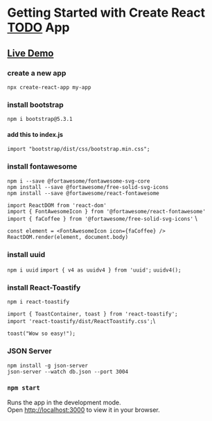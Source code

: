 # Getting Started with Create  React <a href='https://kanishkakodithuwakku.github.io/new-todo-app/'>TODO</a> App

## <a href="https://kanishkakodithuwakku.github.io/new-todo-app/">Live Demo</a>

### create a new app
`npx create-react-app my-app`

### install bootstrap
`npm i bootstrap@5.3.1`

#### add this to index.js
`import "bootstrap/dist/css/bootstrap.min.css";`

### install fontawesome
`npm i --save @fortawesome/fontawesome-svg-core` \
`npm install --save @fortawesome/free-solid-svg-icons` \
`npm install --save @fortawesome/react-fontawesome`

  `import ReactDOM from 'react-dom'` \
  `import { FontAwesomeIcon } from '@fortawesome/react-fontawesome'` \
  `import { faCoffee } from '@fortawesome/free-solid-svg-icons'` \

  `const element = <FontAwesomeIcon icon={faCoffee} />` \
  `ReactDOM.render(element, document.body)`
  
### install uuid

`npm i uuid` 
`import { v4 as uuidv4 } from 'uuid';` 
`uuidv4();`

### install React-Toastify
`npm i react-toastify`

`import { ToastContainer, toast } from 'react-toastify';`\
`import 'react-toastify/dist/ReactToastify.css';`\

`toast("Wow so easy!");`
<ToastContainer />

### JSON Server
`npm install -g json-server`\
`json-server --watch db.json --port 3004`


### `npm start`

Runs the app in the development mode.\
Open [http://localhost:3000](http://localhost:3000) to view it in your browser.


